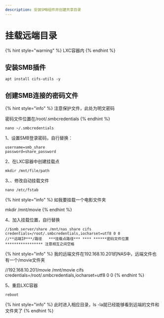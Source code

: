 ```yaml
---
description: 安装SMB组件并创建共享目录
---
```


# 挂载远端目录

{% hint style="warning" %}
LXC容器内
{% endhint %}

## 安装SMB插件

```
apt install cifs-utils -y
```

## 创建SMB连接的密码文件

{% hint style="info" %}
注意保护文件，此处为明文密码

密码文件位置在/root/.smbcredentials
{% endhint %}

```
nano ~/.smbcredentials
```

1、设置SMB登录密码，自行替换：

```
username=smb_share
password=share_password
```

2、在LXC容器中创建挂载点

```
mkdir /mnt/file/path
```

3、、修改自动挂载文件

```
nano /etc/fstab
```

{% hint style="info" %}
如我要挂载一个电影文件夹

mkdir /mnt/movie
{% endhint %}

4、加入挂载位置，自行替换

```
//$smb_server/share /mnt/nas_share cifs credentials=/root/.smbcredentials,iocharset=utf8 0 0
//**远端IP***/路径   ***挂载点路径*** **** ******密码文件位置***************** 注意相互之间空格
```

{% hint style="info" %}
我的远端文件在192.168.10.201的NAS中，远端文件也有一个/movie文件夹

//192.168.10.201/movie /mnt/movie cifs credentials=/root/.smbcredentials,iocharset=utf8 0 0
{% endhint %}

5、重启LXC容器

```
reboot
```

{% hint style="info" %}
此时进入相应目录，ls -la就已经能够看到远端的文件和文件夹了
{% endhint %}
